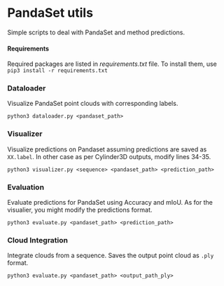 # PandaSet utils

Simple scripts to deal with PandaSet and method predictions.

#### Requirements

Required packages are listed in *requirements.txt* file. To install them, use ```pip3 install -r requirements.txt```

### Dataloader

Visualize PandaSet point clouds with corresponding labels.

```shell script
python3 dataloader.py <pandaset_path>
```

### Visualizer

Visualize predictions on Pandaset assuming predictions are saved as ```XX.label```. In other case as per Cylinder3D outputs, modify lines 34-35.

```shell script
python3 visualizer.py <sequence> <pandaset_path> <prediction_path>
```

### Evaluation

Evaluate predictions for PandaSet using Accuracy and mIoU. As for the visualier, you might modify the predictions format.

```shell script
python3 evaluate.py <pandaset_path> <prediction_path>
```

### Cloud Integration

Integrate clouds from a sequence. Saves the output point cloud as ```.ply``` format.

```shell script
python3 evaluate.py <pandaset_path> <output_path_ply>
```